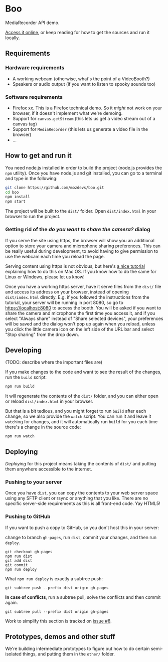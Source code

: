 # Boo

MediaRecorder API demo.

[Access it online](http://mozdevs.github.io/boo/), or keep reading for how to get the sources and run it locally.

## Requirements

### Hardware requirements

* A working webcam (otherwise, what's the point of a VideoBooth?)
* Speakers or audio output (if you want to listen to spooky sounds too)

### Software requirements

* Firefox xx. This is a Firefox technical demo. So it *might* not work on your browser, if it doesn't implement what we're demoing.
* Support for `canvas.getStream` (this lets us get a video stream out of a canvas tag)
* Support for `MediaRecorder` (this lets us generate a video file in the browser)
* ... <!-- TODO what else? Any about:config setting? -->

## How to get and run it

You need node.js installed in order to build the project (node.js provides the `npm` utility). Once you have node.js and git installed, you can go to a terminal and type in the following:

```bash
git clone https://github.com/mozdevs/boo.git
cd boo
npm install
npm start
```

The project will be built to the `dist/` folder. Open `dist/index.html` in your browser to run the project.

### Getting rid of the *do you want to share the camera?* dialog

If you serve the site using https, the browser will show you an additional option to store your camera and microphone sharing preferences. This can be really useful during development, to avoid having to give permission to use the webcam each time you reload the page.

Serving content using https is not obvious, but here's [a nice tutorial](https://certsimple.com/blog/localhost-ssl-fix) explaining how to do this on Mac OS. If you know how to do the same for Linux or Windows, please let us know!

Once you have a working https server, have it serve files from the `dist/` file and access its address on your browser, instead of opening `dist/index.html` directly. E.g. if you followed the instructions from the tutorial, your server will be running in port 8080, so go to [https://localhost:8080](https://localhost:8080/) to access the booth. You will be asked if you want to share the camera and microphone the first time you access it, and if you select "Always share" instead of "Share selected devices", your preferences will be saved and the dialog won't pop up again when you reload, unless you click the little camera icon on the left side of the URL bar and select "Stop sharing" from the drop down.

<!-- TODO: probably add screenshots -->

## Developing

(TODO: describe where the important files are)

If you make changes to the code and want to see the result of the changes, run the `build` script:

```bash
npm run build
```

It will regenerate the contents of the `dist/` folder, and you can either open or reload `dist/index.html` in your browser.

<!--
TODO: dist is using sh. We shouldn't make assumptions about people's environments. Developers using Windows can't run this unless they install Cygwin, etc.

To compile a distribution version, just run `dist`, which in turn will run `build`:

```
npm run dist
```
-->

But that is a bit tedious, and you might forget to run `build` after each change, so we also provide the `watch` script. You can run it and leave it `watch`ing for changes, and it will automatically run `build` for you each time there's a change in the source code:

```
npm run watch
```

## Deploying

*Deploying* for this project means taking the contents of `dist/` and putting them anywhere accessible to the internet.

### Pushing to your server

Once you have `dist`, you can copy the contents to your web server space using any SFTP client or rsync or anything that you like. There are no specific server-side requirements as this is all front-end code. Yay HTML5!

### Pushing to GitHub

If you want to push a copy to GitHub, so you don't host this in your server:

change to branch `gh-pages`, run `dist`, commit your changes, and then run `deploy`.

```
git checkout gh-pages
npm run dist
git add dist
git commit
npm run deploy
```

What `npm run deploy` is exactly a subtree push:

```
git subtree push --prefix dist origin gh-pages
```

**In case of conflicts**, run a subtree pull, solve the conflicts and then commit again.

```
git subtree pull --prefix dist origin gh-pages
```

Work to simplify this section is tracked on [issue #8](https://github.com/mozdevs/boo/issues/8).

## Prototypes, demos and other stuff

We're building intermediate prototypes to figure out how to do certain semi-isolated things, and putting them in the `other/` folder.

